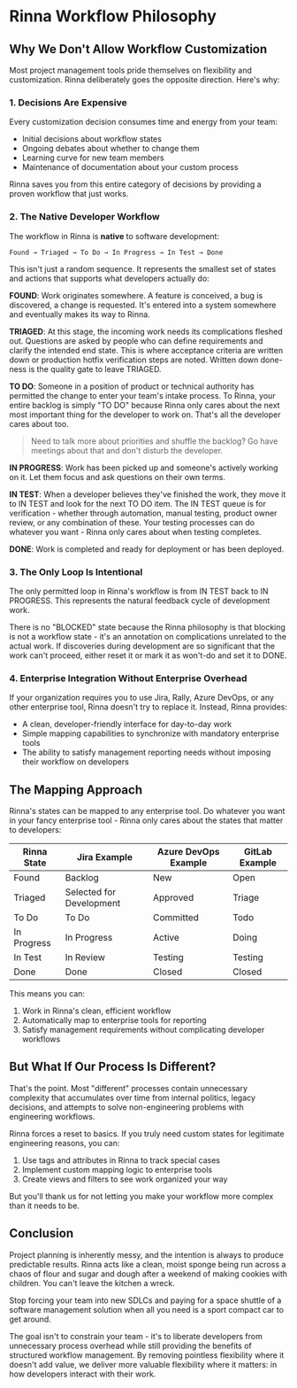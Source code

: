 # Rinna Workflow Philosophy

## Why We Don't Allow Workflow Customization

Most project management tools pride themselves on flexibility and customization. Rinna deliberately goes the opposite direction. Here's why:

### 1. Decisions Are Expensive

Every customization decision consumes time and energy from your team:
- Initial decisions about workflow states
- Ongoing debates about whether to change them
- Learning curve for new team members
- Maintenance of documentation about your custom process

Rinna saves you from this entire category of decisions by providing a proven workflow that just works.

### 2. The Native Developer Workflow

The workflow in Rinna is **native** to software development:
```
Found → Triaged → To Do → In Progress → In Test → Done
```

This isn't just a random sequence. It represents the smallest set of states and actions that supports what developers actually do:

**FOUND**: Work originates somewhere. A feature is conceived, a bug is discovered, a change is requested. It's entered into a system somewhere and eventually makes its way to Rinna.

**TRIAGED**: At this stage, the incoming work needs its complications fleshed out. Questions are asked by people who can define requirements and clarify the intended end state. This is where acceptance criteria are written down or production hotfix verification steps are noted. Written down done-ness is the quality gate to leave TRIAGED.

**TO DO**: Someone in a position of product or technical authority has permitted the change to enter your team's intake process. To Rinna, your entire backlog is simply "TO DO" because Rinna only cares about the next most important thing for the developer to work on. That's all the developer cares about too.

> Need to talk more about priorities and shuffle the backlog? Go have meetings about that and don't disturb the developer.

**IN PROGRESS**: Work has been picked up and someone's actively working on it. Let them focus and ask questions on their own terms.

**IN TEST**: When a developer believes they've finished the work, they move it to IN TEST and look for the next TO DO item. The IN TEST queue is for verification - whether through automation, manual testing, product owner review, or any combination of these. Your testing processes can do whatever you want - Rinna only cares about when testing completes.

**DONE**: Work is completed and ready for deployment or has been deployed.

### 3. The Only Loop Is Intentional

The only permitted loop in Rinna's workflow is from IN TEST back to IN PROGRESS. This represents the natural feedback cycle of development work.

There is no "BLOCKED" state because the Rinna philosophy is that blocking is not a workflow state - it's an annotation on complications unrelated to the actual work. If discoveries during development are so significant that the work can't proceed, either reset it or mark it as won't-do and set it to DONE.

### 4. Enterprise Integration Without Enterprise Overhead

If your organization requires you to use Jira, Rally, Azure DevOps, or any other enterprise tool, Rinna doesn't try to replace it. Instead, Rinna provides:

- A clean, developer-friendly interface for day-to-day work
- Simple mapping capabilities to synchronize with mandatory enterprise tools
- The ability to satisfy management reporting needs without imposing their workflow on developers

## The Mapping Approach

Rinna's states can be mapped to any enterprise tool. Do whatever you want in your fancy enterprise tool - Rinna only cares about the states that matter to developers:

| Rinna State | Jira Example | Azure DevOps Example | GitLab Example |
|-------------|--------------|----------------------|----------------|
| Found | Backlog | New | Open |
| Triaged | Selected for Development | Approved | Triage |
| To Do | To Do | Committed | Todo |
| In Progress | In Progress | Active | Doing |
| In Test | In Review | Testing | Testing |
| Done | Done | Closed | Closed |

This means you can:
1. Work in Rinna's clean, efficient workflow
2. Automatically map to enterprise tools for reporting
3. Satisfy management requirements without complicating developer workflows

## But What If Our Process Is Different?

That's the point. Most "different" processes contain unnecessary complexity that accumulates over time from internal politics, legacy decisions, and attempts to solve non-engineering problems with engineering workflows.

Rinna forces a reset to basics. If you truly need custom states for legitimate engineering reasons, you can:

1. Use tags and attributes in Rinna to track special cases
2. Implement custom mapping logic to enterprise tools
3. Create views and filters to see work organized your way

But you'll thank us for not letting you make your workflow more complex than it needs to be.

## Conclusion

Project planning is inherently messy, and the intention is always to produce predictable results. Rinna acts like a clean, moist sponge being run across a chaos of flour and sugar and dough after a weekend of making cookies with children. You can't leave the kitchen a wreck.

Stop forcing your team into new SDLCs and paying for a space shuttle of a software management solution when all you need is a sport compact car to get around.

The goal isn't to constrain your team - it's to liberate developers from unnecessary process overhead while still providing the benefits of structured workflow management. By removing pointless flexibility where it doesn't add value, we deliver more valuable flexibility where it matters: in how developers interact with their work.
